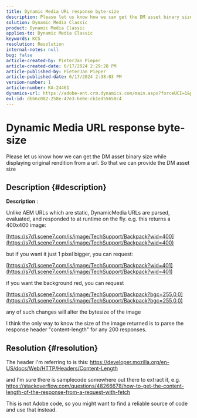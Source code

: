 ```yaml
---
title: Dynamic Media URL response byte-size
description: Please let us know how we can get the DM asset binary size while displaying original rendition from a url. So that we can provide the DM asset size
solution: Dynamic Media Classic
product: Dynamic Media Classic
applies-to: Dynamic Media Classic
keywords: KCS
resolution: Resolution
internal-notes: null
bug: false
article-created-by: PieterJan Pieper
article-created-date: 6/17/2024 2:29:28 PM
article-published-by: PieterJan Pieper
article-published-date: 6/17/2024 2:38:03 PM
version-number: 1
article-number: KA-24461
dynamics-url: https://adobe-ent.crm.dynamics.com/main.aspx?forceUCI=1&pagetype=entityrecord&etn=knowledgearticle&id=0e2507ff-b52c-ef11-840b-000d3a37eaf2
exl-id: dbb6c082-258e-47e3-be0e-cb1ed55650c4
---
```

# Dynamic Media URL response byte-size


Please let us know how we can get the DM asset binary size while displaying original rendition from a url. So that we can provide the DM asset size

## Description {#description}


<b>Description</b> :

Unlike AEM URLs which are static, DynamicMedia URLs are parsed,
 evaluated, and responded to at runtime on the fly.
 e.g. this returns a 400x400 image:

[https://s7d1.scene7.com/is/image/TechSupport/Backpack?wid=400](https://s7d1.scene7.com/is/image/TechSupport/Backpack?wid=400)

but if you want it just 1 pixel bigger, you can request:

[https://s7d1.scene7.com/is/image/TechSupport/Backpack?wid=401](https://s7d1.scene7.com/is/image/TechSupport/Backpack?wid=401)

if you want the background red, you can request

[https://s7d1.scene7.com/is/image/TechSupport/Backpack?bgc=255,0,0](https://s7d1.scene7.com/is/image/TechSupport/Backpack?bgc=255,0,0)

any of such changes will alter the bytesize of the image

 I think the only way to know the size of the image returned is to parse
 the response header "content-length" for any 200 responses.


## Resolution {#resolution}


The header I'm referring to is this:
https://developer.mozilla.org/en-US/docs/Web/HTTP/Headers/Content-Length

and I'm sure there is samplecode somewhere out there to extract it, e.g.
https://stackoverflow.com/questions/48266678/how-to-get-the-content-length-of-the-response-from-a-request-with-fetch

This is not Adobe code, so you might want to find a reliable source of code and use that instead.
